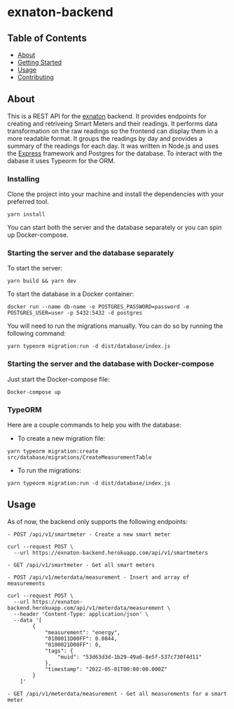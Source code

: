 # exnaton-backend

## Table of Contents

- [About](#about)
- [Getting Started](#getting_started)
- [Usage](#usage)
- [Contributing](../CONTRIBUTING.md)

## About <a name = "about"></a>

This is a REST API for the [exnaton](https://exnaton.com) backend. It provides endpoints for creating and retriveing Smart Meters and their readings. It performs data transformation on the raw readings so the frontend can display them in a more readable format. It groups the readings by day and provides a summary of the readings for each day. It was written in Node.js and uses the [Express](https://expressjs.com) framework and Postgres for the database. To interact with the dabase it uses Typeorm for the ORM.

### Installing

Clone the project into your machine and install the dependencies with your preferred tool.

```
yarn install
```

You can start both the server and the database separately or you can spin up Docker-compose.

### Starting the server and the database separately

To start the server:

```
yarn build && yarn dev
```

To start the database in a Docker container:

```
docker run --name db-name -e POSTGRES_PASSWORD=password -e POSTGRES_USER=user -p 5432:5432 -d postgres
```

You will need to run the migrations manually. You can do so by running the following command:

```
yarn typeorm migration:run -d dist/database/index.js
```

### Starting the server and the database with Docker-compose

Just start the Docker-compose file:

```
Docker-compose up
```

### TypeORM

Here are a couple commands to help you with the database:

- To create a new migration file:

```
yarn typeorm migration:create src/database/migrations/CreateMeasurementTable
```

- To run the migrations:

```
yarn typeorm migration:run -d dist/database/index.js
```

## Usage <a name = "usage"></a>

As of now, the backend only supports the following endpoints:

    - POST /api/v1/smartmeter - Create a new smart meter

```curl
curl --request POST \
  --url https://exnaton-backend.herokuapp.com/api/v1/smartmeters
```

    - GET /api/v1/smartmeter - Get all smart meters

    - POST /api/v1/meterdata/measurement - Insert and array of measurements

```curl
curl --request POST \
  --url https://exnaton-backend.herokuapp.com/api/v1/meterdata/measurement \
  --header 'Content-Type: application/json' \
  --data '[
		{
			"measurement": "energy",
			"0100011D00FF": 0.0844,
			"0100021D00FF": 0,
			"tags": {
				"muid": "53d63d3d-1b29-49a6-8e5f-537c730f4d11"
			},
			"timestamp": "2022-05-01T00:00:00.000Z"
		}
	]'
```

    - GET /api/v1/meterdata/measurement - Get all measurements for a smart meter
